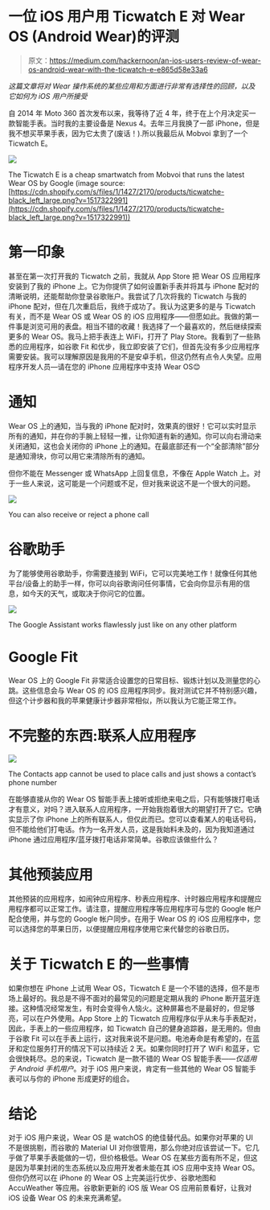 # 一位 iOS 用户用 Ticwatch E 对 Wear OS (Android Wear)的评测

> 原文：<https://medium.com/hackernoon/an-ios-users-review-of-wear-os-android-wear-with-the-ticwatch-e-e865d58e33a6>

*这篇文章将对 Wear 操作系统的某些应用和方面进行非常有选择性的回顾，以及它如何为 iOS 用户所接受*

自 2014 年 Moto 360 首次发布以来，我等待了近 4 年，终于在上个月决定买一款智能手表。当时我的主要设备是 Nexus 4。去年三月我换了一部 iPhone，但是我不想买苹果手表，因为它太贵了(废话！).所以我最后从 Mobvoi 拿到了一个 Ticwatch E。

![](img/defbae78ae2db60fd3f0ad771956891e.png)

The Ticwatch E is a cheap smartwatch from Mobvoi that runs the latest Wear OS by Google (image source: [https://cdn.shopify.com/s/files/1/1427/2170/products/ticwatche-black_left_large.png?v=1517322991](https://cdn.shopify.com/s/files/1/1427/2170/products/ticwatche-black_left_large.png?v=1517322991))

# 第一印象

甚至在第一次打开我的 Ticwatch 之前，我就从 App Store 把 Wear OS 应用程序安装到了我的 iPhone 上。它为你提供了如何设置新手表并将其与 iPhone 配对的清晰说明，还能帮助你登录谷歌账户。我尝试了几次将我的 Ticwatch 与我的 iPhone 配对，但在几次重启后，我终于成功了。我认为这更多的是与 Ticwatch 有关，而不是 Wear OS 或 Wear OS 的 iOS 应用程序——但愿如此。我做的第一件事是浏览可用的表盘。相当不错的收藏！我选择了一个最喜欢的，然后继续探索更多的 Wear OS。我马上把手表连上 WiFi，打开了 Play Store。我看到了一些熟悉的应用程序，如谷歌 Fit 和优步，我立即安装了它们，但首先没有多少应用程序需要安装。我可以理解原因是我用的不是安卓手机，但这仍然有点令人失望。应用程序开发人员—请在您的 iPhone 应用程序中支持 Wear OS😊

# 通知

Wear OS 上的通知，当与我的 iPhone 配对时，效果真的很好！它可以实时显示所有的通知，并在你的手腕上轻轻一推，让你知道有新的通知。你可以向右滑动来关闭通知，这也会关闭你的 iPhone 上的通知。在最底部还有一个“全部清除”部分是通知滑块，你可以用它来清除所有的通知。

但你不能在 Messenger 或 WhatsApp 上回复信息，不像在 Apple Watch 上。对于一些人来说，这可能是一个问题或不足，但对我来说这不是一个很大的问题。

![](img/046d0e50fe142beba7759add33bc2a6d.png)

You can also receive or reject a phone call

# 谷歌助手

为了能够使用谷歌助手，你需要连接到 WiFi，它可以完美地工作！就像任何其他平台/设备上的助手一样，你可以向谷歌询问任何事情，它会向你显示有用的信息，如今天的天气，或取决于你问它的位置。

![](img/f71bfab95c3aec45e16264b62fa152bf.png)

The Google Assistant works flawlessly just like on any other platform

# Google Fit

Wear OS 上的 Google Fit 非常适合设置您的日常目标、锻炼计划以及测量您的心跳。这些信息会与 Wear OS 的 iOS 应用程序同步。我对测试它并不特别感兴趣，但这个计步器和我的苹果健康计步器非常相似，所以我认为它能正常工作。

# 不完整的东西:联系人应用程序

![](img/c54cc1593c74dbc995eb03c1f01ead8d.png)

The Contacts app cannot be used to place calls and just shows a contact’s phone number

在能够直接从你的 Wear OS 智能手表上接听或拒绝来电之后，只有能够拨打电话才有意义，对吗？进入联系人应用程序，一开始我抱着很大的期望打开了它。它确实显示了你 iPhone 上的所有联系人，但仅此而已。您可以查看某人的电话号码，但不能给他们打电话。作为一名开发人员，这是我始料未及的，因为我知道通过 iPhone 通过应用程序/蓝牙拨打电话非常简单。谷歌应该做些什么？

# 其他预装应用

其他预装的应用程序，如闹钟应用程序、秒表应用程序、计时器应用程序和提醒应用程序都可以正常工作。请注意，提醒应用程序等应用程序可与您的 Google 帐户配合使用，并与您的 Google 帐户同步。在用于 Wear OS 的 iOS 应用程序中，您可以选择您的苹果日历，以便提醒应用程序使用它来代替您的谷歌日历。

# 关于 Ticwatch E 的一些事情

如果你想在 iPhone 上试用 Wear OS，Ticwatch E 是一个不错的选择，但不是市场上最好的。我总是不得不面对的最常见的问题是定期从我的 iPhone 断开蓝牙连接。这种情况经常发生，有时会变得令人恼火。这种屏幕也不是最好的，但足够亮，可以在户外使用。App Store 上的 Ticwatch 应用程序似乎从未与手表配对，因此，手表上的一些应用程序，如 Ticwatch 自己的健身追踪器，是无用的。但由于谷歌 Fit 可以在手表上运行，这对我来说不是问题。电池寿命是有希望的，在蓝牙和定位服务打开的情况下可以持续近 2 天。如果你同时打开了 WiFi 和蓝牙，它会很快耗尽。总的来说，Ticwatch 是一款不错的 Wear OS 智能手表——*仅适用于 Android 手机用户*。对于 iOS 用户来说，肯定有一些其他的 Wear OS 智能手表可以与你的 iPhone 形成更好的组合。

# 结论

对于 iOS 用户来说，Wear OS 是 watchOS 的绝佳替代品。如果你对苹果的 UI 不是很挑剔，而谷歌的 Material UI 对你很管用，那么你绝对应该尝试一下。它几乎做了苹果手表能做的一切，但价格极低。Wear OS 在某些方面有所不足，但这是因为苹果封闭的生态系统以及应用开发者未能在其 iOS 应用中支持 Wear OS。但你仍然可以在 iPhone 的 Wear OS 上完美运行优步、谷歌地图和 AccuWeather 等应用。谷歌新更新的 iOS 版 Wear OS 应用前景看好，让我对 iOS 设备 Wear OS 的未来充满希望。